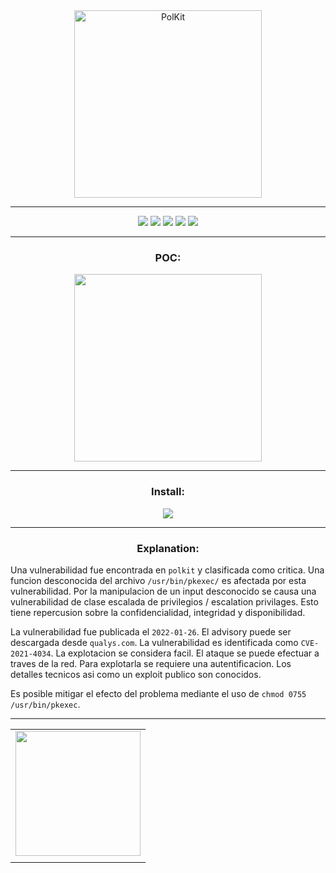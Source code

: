 <div id="image" align="center">
  <img src="https://linuxiac.b-cdn.net/wp-content/uploads/2022/01/polkit-bug.png" alt="PolKit" height="300">
</div>

---

<div id="badges" align="center">
  <img src="https://img.shields.io/badge/CVE-%20%20CVE--2021--4034%20-critical"></img>
  <img src="https://img.shields.io/badge/%40author-luijait.es-informational"></img>
  <img src="https://img.shields.io/github/downloads/c0br40x/b4cks0ck/total?label=Downloads"></img>
  <img src="https://img.shields.io/github/repo-size/c0br40x/b4cks0ck?label=Size"></img>
  <img src="https://img.shields.io/github/languages/top/luijait/PwnKit-Exploit?label=C"></img>
</div>

---

<div id="poc" align="center">
  <h3>POC:</h3>
  <img src="https://j.gifs.com/XQpL88.gif" height="300"></img>
</div>

---

<div id="install" align="center">
  <h3>Install:</h3>
  <img src="https://media.discordapp.net/attachments/870535335011024906/936767448831651890/unknown.png"></img>
</div>

---

<div id="explanation" align="center">
  <h3>
    Explanation:
  </h3>
</div>

Una vulnerabilidad fue encontrada en `polkit` y clasificada como critica. Una funcion desconocida del archivo `/usr/bin/pkexec/` es afectada por esta vulnerabilidad. Por la manipulacion de un input desconocido se causa una vulnerabilidad de clase escalada de privilegios / escalation privilages. Esto tiene repercusion sobre la confidencialidad, integridad y disponibilidad.

La vulnerabilidad fue publicada el `2022-01-26`. El advisory puede ser descargada desde `qualys.com`. La vulnerabilidad es identificada como `CVE-2021-4034`. La explotacion se considera facil. El ataque se puede efectuar a traves de la red. Para explotarla se requiere una autentificacion. Los detalles tecnicos asi como un exploit publico son conocidos.

Es posible mitigar el efecto del problema mediante el uso de `chmod 0755 /usr/bin/pkexec`.

---

<div align=center>
  <table>
    <tr>
      <td>
        <div align=center>
          <img src="https://user-images.githubusercontent.com/60628803/151507343-b49df170-c853-47c9-aac1-740302e435f9.png" width=200px height=200px>
        </div>
      </td>
    </tr>
    <tr>
      <td>
        <img src=""> <!-- Testing... -->
      </td>
    </tr>
  </table>
</div>



